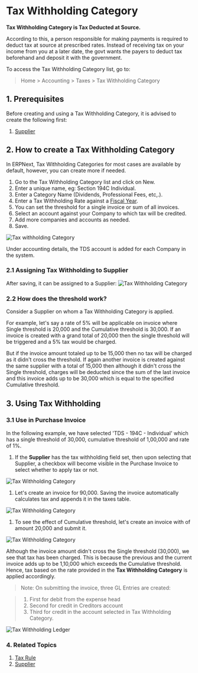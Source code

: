 <!-- add-breadcrumbs -->
# Tax Withholding Category

**Tax Withholding Category is Tax Deducted at Source.**

According to this, a person responsible for making payments is required to deduct tax at source at prescribed rates. Instead of receiving tax on your income from you at a later date, the govt wants the payers to deduct tax beforehand and deposit it with the government.

To access the Tax Withholding Category list, go to:
> Home > Accounting > Taxes > Tax Withholding Category

## 1. Prerequisites
Before creating and using a Tax Withholding Category, it is advised to create the following first:
1. [Supplier](/docs/user/manual/en/buying/supplier)

## 2. How to create a Tax Withholding Category
In ERPNext, Tax Withholding Categories for most cases are available by default, however, you can create more if needed.

1. Go to the Tax Withholding Category list and click on New.
1. Enter a unique name, eg: Section 194C Individual.
1. Enter a Category Name (Dividends, Professional Fees, etc,.).
1. Enter a Tax Withholding Rate against a [Fiscal Year](/docs/user/manual/en/accounts/fiscal-year).
1. You can set the threshold for a single invoice or sum of all invoices.
1. Select an account against your Company to which tax will be credited.
1. Add more companies and accounts as needed.
1. Save.

 ![Tax withholding Category](/docs/assets/img/accounts/tax-withholding-category.png)

Under accounting details, the TDS account is added for each Company in the system.

### 2.1 Assigning Tax Withholding to Supplier

After saving, it can be assigned to a Supplier:
<img class="screenshot" alt="Tax Withholding Category" src="{{docs_base_url}}/assets/img/accounts/tax-withholding-category-1.png">

### 2.2 How does the threshold work?
Consider a Supplier on whom a Tax Withholding Category is applied.

For example, let's say a rate of 5% will be applicable on invoice where Single threshold is 20,000 and the Cumulative threshold is 30,000. If an invoice is created with a grand total of 20,000 then the single threshold will be triggered and a 5% tax would be charged.

But if the invoice amount totaled up to be 15,000 then no tax will be charged as it didn't cross the threshold. If again another invoice is created against the same supplier with a total of 15,000 then although it didn't cross the Single threshold, charges will be deducted since the sum of the last invoice and this invoice adds up to be 30,000 which is equal to the specified Cumulative threshold.

## 3. Using Tax Withholding
### 3.1 Use in Purchase Invoice
In the following example, we have selected 'TDS - 194C - Individual' which has a single threshold of 30,000, cumulative threshold of 1,00,000 and rate of 1%.

1. If the **Supplier** has the tax withholding field set, then upon selecting that Supplier, a checkbox will become visible in the Purchase Invoice to select whether to apply tax or not.

 <img class="screenshot" alt="Tax Withholding Category" src="{{docs_base_url}}/assets/img/accounts/tax-withholding-category-2.png">

1. Let's create an invoice for 90,000. Saving the invoice automatically calculates tax and appends it in the taxes table.

 <img class="screenshot" alt="Tax Withholding Category" src="{{docs_base_url}}/assets/img/accounts/tax-withholding-category-6.png">

1. To see the effect of Cumulative threshold, let's create an invoice with of amount 20,000 and submit it. 

 <img class="screenshot" alt="Tax Withholding Category" src="{{docs_base_url}}/assets/img/accounts/tax-withholding-category-8.png">

 Although the invoice amount didn't cross the Single threshold (30,000), we see that tax has been charged. This is because the previous and the current invoice adds up to be 1,10,000 which exceeds the Cumulative threshold. Hence, tax based on the rate provided in the **Tax Withholding Category** is applied accordingly.

> Note: On submitting the invoice, three GL Entries are created:

>1. First for debit from the expense head
>1. Second for credit in Creditors account
>1. Third for credit in the account selected in Tax Withholding Category.

![Tax Withholding Ledger](/docs/assets/img/accounts/tax-withholding-ledger.png)

### 4. Related Topics
1. [Tax Rule](/docs/user/manual/en/accounts/tax-rule)
1. [Supplier](/docs/user/manual/en/buying/supplier)